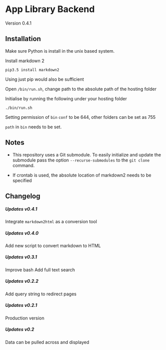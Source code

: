 # App Library Backend
Version 0.4.1

## Installation
Make sure Python is install in the unix based system.

Install markdown 2

    pip3.5 install markdown2

Using just pip would also be sufficient

Open `/bin/run.sh`, change path to the absolute path of the hosting folder

Initialise by running the following under your hosting folder

    ./bin/run.sh

Setting permission of `bin` `conf` to be 644, other folders can be set as 755

`path` in `bin` needs to be set.

## Notes

* This repository uses a Git submodule. To easily initialize and update 
the submodule pass the option `--recurse-submodules` 
to the `git clone` command.

* If crontab is used, the absolute location of markdown2 needs to be specified

## Changelog

##### Updates v0.4.1
Integrate `markdown2html` as a conversion tool 

##### Updates v0.4.0
Add new script to convert markdown to HTML

##### Updates v0.3.1
Improve bash
Add full text search

##### Updates v0.2.2
Add query string to redirect pages

##### Updates v0.2.1
Production version

##### Updates v0.2
Data can be pulled across and displayed
